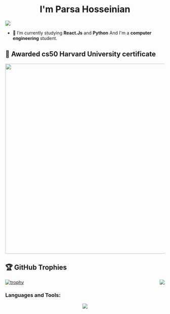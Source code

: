<strong align="center"><h1 align="center">I'm Parsa Hosseinian</h1></strong>

<img src="banner5.gif">

- 🌱 I’m currently studying **React.Js** and **Python** And I'm a **computer engineering** student.

## 🥇 Awarded cs50 Harvard University certificate
<img src="CS50x.png" style="width: 900px; height: 600px;">

## 🏆 GitHub Trophies
[![trophy](https://github-profile-trophy.vercel.app/?username=ParsaHosseinian&theme=algolia)](https://github.com/ParsaHosseinian/github-profile-trophy)
<img align="right" src="banner4.gif"></img>

<h3 align="left">Languages and Tools:</h3>
<p align="center">
  <a href="https://skillicons.dev">
    <img src="https://skillicons.dev/icons?i=c,html,css,bootstrap,js,py,flask,sqlite,materialui,firebase,git,github,md,ps,discord,vscode" />
    
  </a>
</p>
